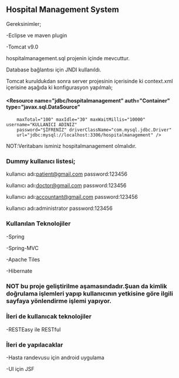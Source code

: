 ## Hospital Management System

Gereksinimler;

-Eclipse ve maven plugin

-Tomcat v9.0

hospitalmanagement.sql projenin içinde mevcuttur.

Database bağlantısı için JNDI kullanıldı.

Tomcat kuruldukdan sonra server projesinin içerisinde ki context.xml içerisine aşağıda ki konfigurasyon yapılmalı;

#### <Resource name="jdbc/hospitalmanagement" auth="Container" type="javax.sql.DataSource"
		maxTotal="100" maxIdle="30" maxWaitMillis="10000" username="KULLANICI ADINIZ" 
		password="ŞİFRENİZ" driverClassName="com.mysql.jdbc.Driver"
		url="jdbc:mysql://localhost:3306/hospitalmanagement" />
    
NOT:Veritabanı isminiz hospitalmanagement olmalıdır.

### Dummy kullanıcı listesi;
kullanıcı adı:patient@gmail.com  password:123456

kullanıcı adı:doctor@gmail.com  password:123456

kullanıcı adı:accountant@gmail.com  password:123456

kullanıcı adı:administrator  password:123456

### Kullanılan Teknolojiler

-Spring

-Spring-MVC

-Apache Tiles

-Hibernate

### NOT bu proje geliştirilme aşamasındadır.Şuan da kimlik doğrulama işlemleri yapıp kullanıcının yetkisine göre ilgili sayfaya yönlendirme işlemi yapıyor.

### İleri de kullanıcak teknolojiler
-RESTEasy ile RESTful

### İleri de yapılacaklar

-Hasta randevusu için android uygulama

-UI için JSF


